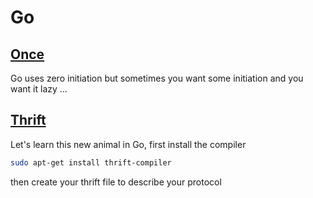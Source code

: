 # Go
## [Once](once)
Go uses zero initiation but sometimes you want some initiation and you want it lazy ...

## [Thrift](thrift)
Let's learn this new animal in Go, first install the compiler
```sh
sudo apt-get install thrift-compiler
```
then create your thrift file to describe your protocol
